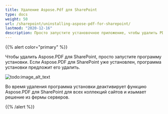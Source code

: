 ```yaml
---
title: Удаление Aspose.Pdf для SharePoint
type: docs
weight: 50
url: /sharepoint/uninstalling-aspose-pdf-for-sharepoint/
lastmod: "2020-12-16"
description: Просто запустите установочное приложение, чтобы удалить PDF SharePoint API, и оно деактивирует его для всех коллекций сайтов.
---
```


{{% alert color="primary" %}}

Чтобы удалить Aspose.PDF для SharePoint, просто запустите программу установки. Если Aspose.PDF для SharePoint уже установлен, программа установки предложит его удалить.

![todo:image_alt_text](uninstalling-aspose-pdf-for-sharepoint_1.png)

Во время удаления программа установки деактивирует функцию Aspose.PDF для SharePoint для всех коллекций сайтов и изымает решение из фермы серверов.

{{% /alert %}}